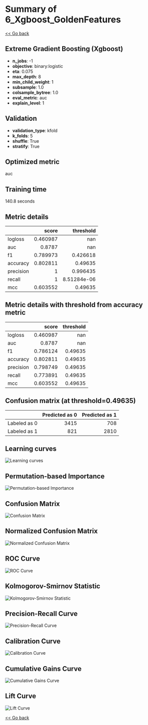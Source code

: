 # Summary of 6_Xgboost_GoldenFeatures

[<< Go back](../README.md)


## Extreme Gradient Boosting (Xgboost)
- **n_jobs**: -1
- **objective**: binary:logistic
- **eta**: 0.075
- **max_depth**: 8
- **min_child_weight**: 1
- **subsample**: 1.0
- **colsample_bytree**: 1.0
- **eval_metric**: auc
- **explain_level**: 1

## Validation
 - **validation_type**: kfold
 - **k_folds**: 5
 - **shuffle**: True
 - **stratify**: True

## Optimized metric
auc

## Training time

140.8 seconds

## Metric details
|           |    score |     threshold |
|:----------|---------:|--------------:|
| logloss   | 0.460987 | nan           |
| auc       | 0.8787   | nan           |
| f1        | 0.789973 |   0.426618    |
| accuracy  | 0.802811 |   0.49635     |
| precision | 1        |   0.996435    |
| recall    | 1        |   8.51284e-06 |
| mcc       | 0.603552 |   0.49635     |


## Metric details with threshold from accuracy metric
|           |    score |   threshold |
|:----------|---------:|------------:|
| logloss   | 0.460987 |   nan       |
| auc       | 0.8787   |   nan       |
| f1        | 0.786124 |     0.49635 |
| accuracy  | 0.802811 |     0.49635 |
| precision | 0.798749 |     0.49635 |
| recall    | 0.773891 |     0.49635 |
| mcc       | 0.603552 |     0.49635 |


## Confusion matrix (at threshold=0.49635)
|              |   Predicted as 0 |   Predicted as 1 |
|:-------------|-----------------:|-----------------:|
| Labeled as 0 |             3415 |              708 |
| Labeled as 1 |              821 |             2810 |

## Learning curves
![Learning curves](learning_curves.png)

## Permutation-based Importance
![Permutation-based Importance](permutation_importance.png)
## Confusion Matrix

![Confusion Matrix](confusion_matrix.png)


## Normalized Confusion Matrix

![Normalized Confusion Matrix](confusion_matrix_normalized.png)


## ROC Curve

![ROC Curve](roc_curve.png)


## Kolmogorov-Smirnov Statistic

![Kolmogorov-Smirnov Statistic](ks_statistic.png)


## Precision-Recall Curve

![Precision-Recall Curve](precision_recall_curve.png)


## Calibration Curve

![Calibration Curve](calibration_curve_curve.png)


## Cumulative Gains Curve

![Cumulative Gains Curve](cumulative_gains_curve.png)


## Lift Curve

![Lift Curve](lift_curve.png)



[<< Go back](../README.md)
